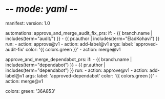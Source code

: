 # -*- mode: yaml -*-
manifest:
  version: 1.0

automations:
  approve_and_merge_audit_fix_prs:
    if:
      - {{ branch.name | includes(term="audit/") }}
      - {{ pr.author | includes(term="EladKohavi") }}
    run:
      - action: approve@v1
      - action: add-label@v1
        args:
          label: 'approved-audit-fix'
          color: '{{ colors.green }}'
      - action: merge@v1

  approve_and_merge_dependabot_prs:
    if:
      - {{ branch.name | includes(term="dependabot") }}
      - {{ pr.author | includes(term="dependabot") }}
    run:
      - action: approve@v1
      - action: add-label@v1
        args:
          label: 'approved-dependabot'
          color: '{{ colors.green }}'
      - action: merge@v1

colors:
  green: '36A853'
